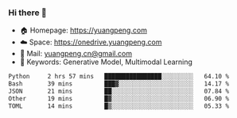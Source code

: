 ### Hi there 👋

- 🏠 Homepage: https://yuangpeng.com
- ☁️ Space: https://onedrive.yuangpeng.com
- 📧 Mail: yuangpeng.cn@gmail.com
- 🌅 Keywords: Generative Model, Multimodal Learning

<!--
**yuangpeng/yuangpeng** is a ✨ _special_ ✨ repository because its `README.md` (this file) appears on your GitHub profile.

Here are some ideas to get you started:

- 🔭 I’m currently working on ...
- 🌱 I’m currently learning ...
- 👯 I’m looking to collaborate on ...
- 🤔 I’m looking for help with ...
- 💬 Ask me about ...
- 📫 How to reach me: ...
- 😄 Pronouns: ...
- ⚡ Fun fact: ...
-->

<!--START_SECTION:waka-->

```txt
Python     2 hrs 57 mins   ████████████████░░░░░░░░░   64.10 %
Bash       39 mins         ███▓░░░░░░░░░░░░░░░░░░░░░   14.17 %
JSON       21 mins         ██░░░░░░░░░░░░░░░░░░░░░░░   07.84 %
Other      19 mins         █▓░░░░░░░░░░░░░░░░░░░░░░░   06.90 %
TOML       14 mins         █▒░░░░░░░░░░░░░░░░░░░░░░░   05.33 %
```

<!--END_SECTION:waka-->
